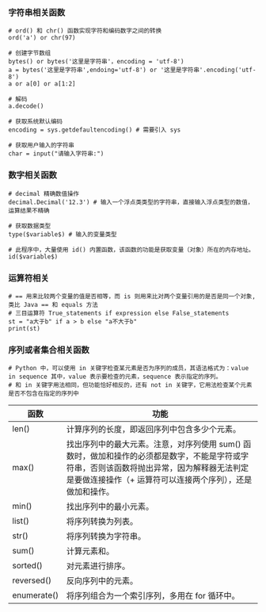 ### 字符串相关函数

    # ord() 和 chr() 函数实现字符和编码数字之间的转换
    ord('a') or chr(97)
    
    # 创建字节数组
    bytes() or bytes('这里是字符串'，encoding = 'utf-8')
    a = bytes('这里是字符串',endoing='utf-8') or '这里是字符串'.encoding('utf-8')
    a or a[0] or a[1:2]
    
    # 解码
    a.decode()
    
    # 获取系统默认编码
    encoding = sys.getdefaultencoding() # 需要引入 sys
    
    # 获取用户输入的字符串
    char = input("请输入字符串:")
    
### 数字相关函数

    # decimal 精确数值操作
    decimal.Decimal('12.3') # 输入一个浮点类类型的字符串，直接输入浮点类型的数值，运算结果不精确
    
    # 获取数据类型
    type($variable$) # 输入的变量类型
    
    # 此程序中，大量使用 id() 内置函数，该函数的功能是获取变量（对象）所在的内存地址。
    id($variable$)

### 运算符相关

    # == 用来比较两个变量的值是否相等，而 is 则用来比对两个变量引用的是否是同一个对象,类比 Java == 和 equals 方法
    # 三目运算符 True_statements if expression else False_statements
    st = "a大于b" if a > b else "a不大于b"
    print(st)
    
### 序列或者集合相关函数

    # Python 中，可以使用 in 关键字检查某元素是否为序列的成员，其语法格式为：value in sequence 其中，value 表示要检查的元素，sequence 表示指定的序列。
    # 和 in 关键字用法相同，但功能恰好相反的，还有 not in 关键字，它用法检查某个元素是否不包含在指定的序列中
    
|  函数   | 功能  |
|  ----  | ----  |
| len()  | 计算序列的长度，即返回序列中包含多少个元素。 |
| max()  | 找出序列中的最大元素。注意，对序列使用 sum() 函数时，做加和操作的必须都是数字，不能是字符或字符串，否则该函数将抛出异常，因为解释器无法判定是要做连接操作（+ 运算符可以连接两个序列），还是做加和操作。 |
| min()  | 找出序列中的最小元素。|
| list()  | 将序列转换为列表。 |
| str()  | 将序列转换为字符串。 |
| sum()  |  计算元素和。|
| sorted()  |  对元素进行排序。|
| reversed()  |	反向序列中的元素。  |
| enumerate()  | 将序列组合为一个索引序列，多用在 for 循环中。 |